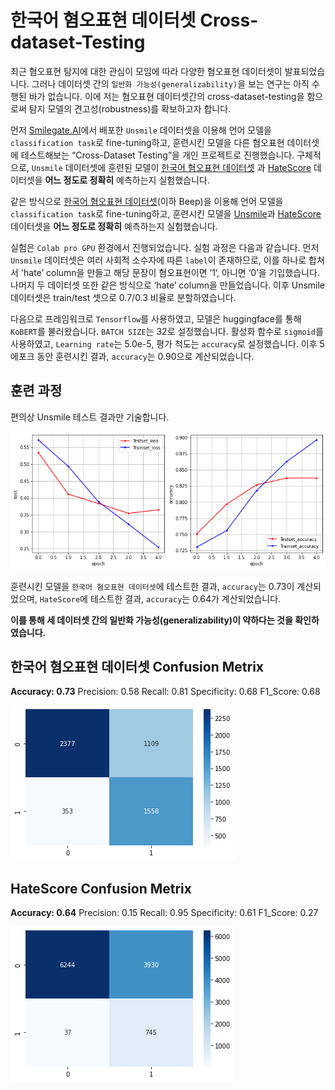 # 한국어 혐오표현 데이터셋 Cross-dataset-Testing

최근 혐오표현 탐지에 대한 관심이 모임에 따라 다양한 혐오표현 데이터셋이 발표되었습니다. 그러나 데이터셋 간의 `일반화 가능성(generalizability)`을 보는 연구는 아직 수행된 바가 없습니다. 이에 저는 혐오표현 데이터셋간의 cross-dataset-testing을 함으로써 탐지 모델의 견고성(robustness)를 확보하고자 합니다. 

먼저 [Smilegate.AI](http://Smilegate.AI)에서 배포한 `Unsmile` 데이터셋을 이용해 언어 모델을 `classification task`로 fine-tuning하고, 훈련시킨 모델을 다른 혐오표현 데이터셋에 테스트해보는 “Cross-Dataset Testing”을 개인 프로젝트로 진행했습니다. 구체적으로, `Unsmile` 데이터셋에 훈련된 모델이 [한국어 혐오표현 데이터셋](https://github.com/kocohub/korean-hate-speech) 과 [HateScore](https://github.com/sgunderscore/hatescore-korean-hate-speech) 데이터셋을 __어느 정도로 정확히__ 예측하는지 실험했습니다. 

같은 방식으로 [한국어 혐오표현 데이터셋](https://github.com/kocohub/korean-hate-speech)(이하 Beep)을 이용해 언어 모델을 `classification task`로 fine-tuning하고, 훈련시킨 모델을 [Unsmile](https://github.com/smilegate-ai/korean_unsmile_dataset)과 [HateScore](https://github.com/sgunderscore/hatescore-korean-hate-speech) 데이터셋을 __어느 정도로 정확히__ 예측하는지 실험했습니다. 

실험은 `Colab pro GPU` 환경에서 진행되었습니다. 실험 과정은 다음과 같습니다. 먼저 `Unsmile` 데이터셋은 여러 사회적 소수자에 따른 `label`이 존재하므로, 이를 하나로 합쳐서 'hate’ column을 만들고 해당 문장이 혐오표현이면 ‘1’, 아니면 ‘0’을 기입했습니다. 나머지 두 데이터셋 또한 같은 방식으로 ‘hate’ column을 만들었습니다. 이후 Unsmile 데이터셋은 train/test 셋으로 0.7/0.3 비율로 분할하였습니다.  

다음으로 프레임워크로 `Tensorflow`를 사용하였고, 모델은 huggingface를 통해 `KoBERT`를 불러왔습니다. `BATCH SIZE`는 32로 설정했습니다. 활성화 함수로 `sigmoid`를 사용하였고, `Learning rate`는 5.0e-5, 평가 척도는 `accuracy`로 설정했습니다. 이후 5 에포크 동안 훈련시킨 결과, `accuracy`는 0.90으로 계산되었습니다. 

## 훈련 과정
편의상 Unsmile 테스트 결과만 기술합니다. 

![CM1](./Unsmile-fine-tuning-KoBERT.png)

훈련시킨 모델을 `한국어 혐오표현 데이터셋`에 테스트한 결과, `accuracy`는 0.73이 계산되었으며, `HateScore`에 테스트한 결과, `accuracy`는 0.64가 계산되었습니다. 

__이를 통해 세 데이터셋 간의 일반화 가능성(generalizability)이 약하다는 것을 확인하였습니다.__

## 한국어 혐오표현 데이터셋 Confusion Metrix

__Accuracy: 0.73__
Precision: 0.58
Recall: 0.81
Specificity: 0.68
F1_Score: 0.68

![CM3](./[CM]Beep_predicted_by_Unsmile.png)

## HateScore Confusion Metrix

__Accuracy: 0.64__
Precision: 0.15
Recall: 0.95
Specificity: 0.61
F1_Score: 0.27

![CM5](./[CM]HateScore_predicted_by_Unsmile.png)
